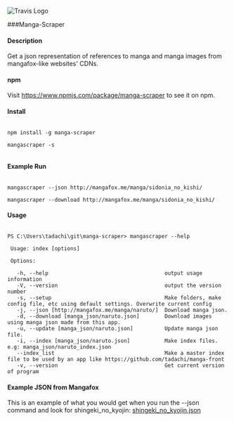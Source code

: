 ![Travis Logo](https://travis-ci.org/tadachi/manga-scraper.svg?branch=master "Travis Build")

###Manga-Scraper

#### Description
Get a json representation of references to manga and manga images from mangafox-like websites' CDNs.

#### npm
Visit https://www.npmjs.com/package/manga-scraper to see it on npm.

#### Install
```

npm install -g manga-scraper

mangascraper -s


```

#### Example Run
```

mangascraper --json http://mangafox.me/manga/sidonia_no_kishi/

mangascraper --download http://mangafox.me/manga/sidonia_no_kishi/

```


#### Usage
```

PS C:\Users\tadachi\git\manga-scraper> mangascraper --help

 Usage: index [options]

 Options:

   -h, --help                                     output usage information
   -V, --version                                  output the version number
   -s, --setup                                    Make folders, make config file, etc using default settings. Overwrite current config
   -j, --json [http://mangafox.me/manga/naruto/]  Download manga json.
   -d, --download [manga_json/naruto.json]        Download images using manga json made from this app.
   -u, --update [manga_json/naruto.json]          Update manga json file.
   -i, --index [manga_json/naruto.json]           Make index files. e.g: manga_json/naruto_index.json
   --index_list                                   Make a master index file to be used by an app like https://github.com/tadachi/manga-front
   -v, --version                                  Get current version of program

```

#### Example JSON from Mangafox

This is an example of what you would get when you run the --json command and look for shingeki_no_kyojin:
[shingeki_no_kyojin.json](https://raw.githubusercontent.com/tadachi/manga-scraper/master/manga_json/shingeki_no_kyojin.json)